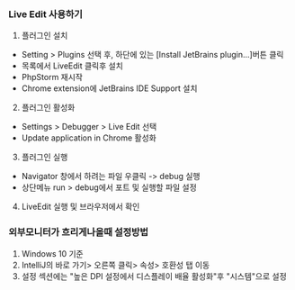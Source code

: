 ### Live Edit 사용하기
1. 플러그인 설치
- Setting > Plugins 선택 후, 하단에 있는 [Install JetBrains plugin...]버튼 클릭
- 목록에서 LiveEdit 클릭후 설치
- PhpStorm 재시작
- Chrome extension에 JetBrains IDE Support 설치 

2. 플러그인 활성화 
- Settings > Debugger > Live Edit 선택 
- Update application in Chrome 활성화

3. 플러그인 실행
- Navigator 창에서 하려는 파일 우클릭 -> debug 실행
- 상단메뉴 run > debug에서 포트 및 실행할 파일 설정

4. LiveEdit 실행 및 브라우저에서 확인


### 외부모니터가 흐리게나올때 설정방법

1. Windows 10 기준
2. IntelliJ의 바로 가기> 오른쪽 클릭> 속성> 호환성 탭 이동
3. 설정 섹션에는 "높은 DPI 설정에서 디스플레이 배율 활성화"후 "시스템"으로 설정
